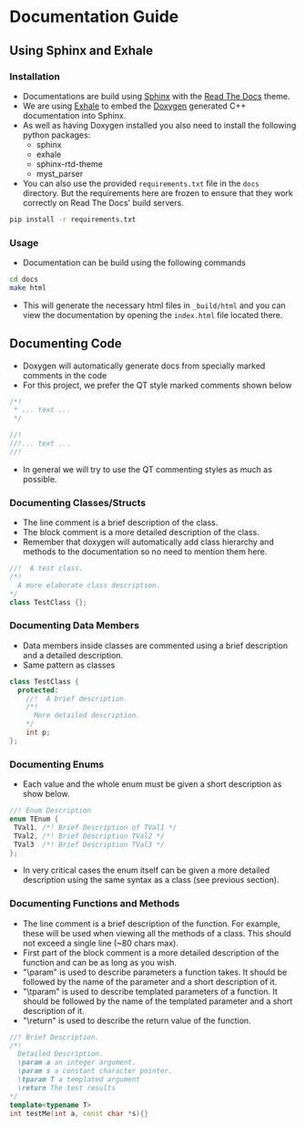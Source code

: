 # Documentation Guide

## Using Sphinx and Exhale

### Installation

- Documentations are build using [Sphinx](https://www.sphinx-doc.org/en/master/) 
with the [Read The Docs](https://readthedocs.org/) theme.
- We are using [Exhale](https://exhale.readthedocs.io/en/latest/) to embed the 
[Doxygen](https://www.doxygen.nl/index.html) generated C++ documentation into Sphinx.
- As well as having Doxygen installed you also need to install the following python packages:
  - sphinx
  - exhale
  - sphinx-rtd-theme
  - myst_parser
- You can also use the provided `requirements.txt` file in the `docs` directory. But the requirements 
here are frozen to ensure that they work correctly on Read The Docs' build servers.

```bash
pip install -r requirements.txt
```

### Usage

- Documentation can be build using the following commands

```bash
cd docs
make html
```

- This will generate the necessary html files in `_build/html` 
and you can view the documentation by opening the `index.html` file located there.

## Documenting Code

- Doxygen will automatically generate docs from specially marked comments in the code
- For this project, we prefer the QT style marked comments shown below

```cpp
/*!
 * ... text ...
 */

//!
//!... text ...
//!
```

- In general we will try to use the QT commenting styles as much as possible.

### Documenting Classes/Structs

- The line comment is a brief description of the class.
- The block comment is a more detailed description of the class.
- Remember that doxygen will automatically add class hierarchy and methods to the documentation so no need to mention them here.

```cpp
//!  A test class. 
/*!
  A more elaborate class description.
*/
class TestClass {};
```

### Documenting Data Members

- Data members inside classes are commented using a brief description and a detailed description.
- Same pattern as classes

```cpp
class TestClass {
  protected:
    //!  A brief description.
    /*!
      More detailed description.
    */
    int p;
};
```

### Documenting Enums

- Each value and the whole enum must be given a short description as show below.

```cpp
//! Enum Description
enum TEnum { 
 TVal1, /*! Brief Description of TVal1 */
 TVal2, /*! Brief Description TVal2 */
 TVal3  /*! Brief Description TVal3 */
};
```

- In very critical cases the enum itself can be given a more detailed description using the same syntax as a class (see previous section).

### Documenting Functions and Methods

- The line comment is a brief description of the function. For example, these will be used when viewing all the methods of a class. This should not exceed a single line (~80 chars max).
- First part of the block comment is a more detailed description of the function and can be as long as you wish.
- "\param" is used to describe parameters a function takes. It should be followed by the name of the parameter and a short description of it.
- "\tparam" is used to describe templated parameters of a function. It should be followed by the name of the templated parameter and a short description of it.
- "\return" is used to describe the return value of the function.

```cpp
//! Brief Description.
/*!
  Detailed Description.
  \param a an integer argument.
  \param s a constant character pointer.
  \tparam T a templated argument
  \return The test results
*/
template<typename T>
int testMe(int a, const char *s){}
```